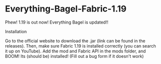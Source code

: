 # Everything-Bagel-Fabric-1.19


Phew! 1.19 is out now! Everything Bagel is updated!!


Installation

Go to the official website to download the .jar (link can be found in the releases). Then, make sure Fabric 1.19 is installed correctly (you can search it up on YouTube). Add the mod and Fabric API in the mods folder, and BOOM! Its (should be) installed! (Fill out a bug form if it doesn't work)
